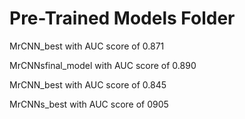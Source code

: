 # Pre-Trained Models Folder

MrCNN_best with AUC score of 0.871

MrCNNsfinal_model with AUC score of 0.890

MrCNN_best with AUC score of 0.845

MrCNNs_best with AUC score of 0905